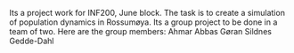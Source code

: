 Its a project work for INF200, June block. The task is to create a simulation of population dynamics in Rossumøya. Its a group project to be done in a team of two.
Here are the group members:
Ahmar Abbas
Gøran Sildnes Gedde-Dahl
